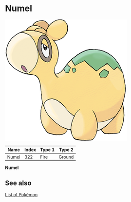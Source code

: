 # Numel


![Numel](images/322.png)

| **Name** | **Index** | **Type 1** | **Type 2** |
|----|----|----|----|
| Numel | 322 | Fire | Ground  |

**Numel** 

## See also

[List of Pokémon](../pokemon.md)
